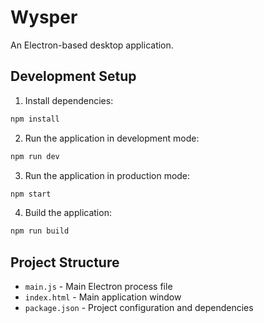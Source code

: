 # Wysper

An Electron-based desktop application.

## Development Setup

1. Install dependencies:
```bash
npm install
```

2. Run the application in development mode:
```bash
npm run dev
```

3. Run the application in production mode:
```bash
npm start
```

4. Build the application:
```bash
npm run build
```

## Project Structure

- `main.js` - Main Electron process file
- `index.html` - Main application window
- `package.json` - Project configuration and dependencies 
